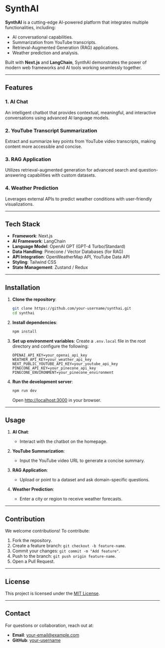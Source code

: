 # SynthAI

**SynthAI** is a cutting-edge AI-powered platform that integrates multiple functionalities, including:

- AI conversational capabilities.
- Summarization from YouTube transcripts.
- Retrieval-Augmented Generation (RAG) applications.
- Weather prediction and analysis.

Built with **Next.js** and **LangChain**, SynthAI demonstrates the power of modern web frameworks and AI tools working seamlessly together.

---

## Features

### 1. AI Chat
An intelligent chatbot that provides contextual, meaningful, and interactive conversations using advanced AI language models.

### 2. YouTube Transcript Summarization
Extract and summarize key points from YouTube video transcripts, making content more accessible and concise.

### 3. RAG Application
Utilizes retrieval-augmented generation for advanced search and question-answering capabilities with custom datasets.

### 4. Weather Prediction
Leverages external APIs to predict weather conditions with user-friendly visualizations.

---

## Tech Stack

- **Framework**: Next.js
- **AI Framework**: LangChain
- **Language Model**: OpenAI GPT (GPT-4 Turbo/Standard)
- **Data Handling**: Pinecone / Vector Databases (for RAG)
- **API Integration**: OpenWeatherMap API, YouTube Data API
- **Styling**: Tailwind CSS
- **State Management**: Zustand / Redux

---

## Installation

1. **Clone the repository**:
   ```bash
   git clone https://github.com/your-username/synthai.git
   cd synthai
   ```

2. **Install dependencies**:
   ```bash
   npm install
   ```

3. **Set up environment variables**:
   Create a `.env.local` file in the root directory and configure the following:
   ```plaintext
   OPENAI_API_KEY=your_openai_api_key
   WEATHER_API_KEY=your_weather_api_key
   NEXT_PUBLIC_YOUTUBE_API_KEY=your_youtube_api_key
   PINECONE_API_KEY=your_pinecone_api_key
   PINECONE_ENVIRONMENT=your_pinecone_environment
   ```

4. **Run the development server**:
   ```bash
   npm run dev
   ```
   Open [http://localhost:3000](http://localhost:3000) in your browser.

---

## Usage

1. **AI Chat**:
   - Interact with the chatbot on the homepage.

2. **YouTube Summarization**:
   - Input the YouTube video URL to generate a concise summary.

3. **RAG Application**:
   - Upload or point to a dataset and ask domain-specific questions.

4. **Weather Prediction**:
   - Enter a city or region to receive weather forecasts.

---

## Contribution

We welcome contributions! To contribute:

1. Fork the repository.
2. Create a feature branch: `git checkout -b feature-name`.
3. Commit your changes: `git commit -m "Add feature"`.
4. Push to the branch: `git push origin feature-name`.
5. Open a Pull Request.

---

## License

This project is licensed under the [MIT License](LICENSE).

---

## Contact

For questions or collaboration, reach out at: 
- **Email**: your-email@example.com
- **GitHub**: [your-username](https://github.com/your-username)
